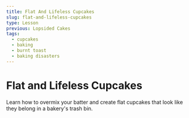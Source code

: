 ```yaml
---
title: Flat And Lifeless Cupcakes
slug: flat-and-lifeless-cupcakes
type: Lesson
previous: Lopsided Cakes
tags:
  - cupcakes
  - baking
  - burnt toast
  - baking disasters
---
```


# Flat and Lifeless Cupcakes

Learn how to overmix your batter and create flat cupcakes that look like they belong in a bakery's trash bin.
